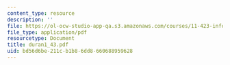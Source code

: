 ```yaml
---
content_type: resource
description: ''
file: https://ol-ocw-studio-app-qa.s3.amazonaws.com/courses/11-423-information-and-communication-technologies-in-community-development-spring-2004/bd56d6be211cb1b86dd8660688959628_duran1_43.pdf
file_type: application/pdf
resourcetype: Document
title: duran1_43.pdf
uid: bd56d6be-211c-b1b8-6dd8-660688959628
---
```


